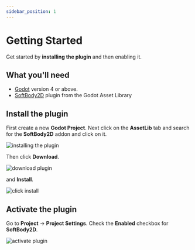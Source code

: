 ```yaml
---
sidebar_position: 1
---
```


# Getting Started

Get started by **installing the plugin** and then enabling it.

## What you'll need

- [Godot](https://godotengine.org/download/) version 4 or above.
- [SoftBody2D](https://godotengine.org/asset-library/asset/1621) plugin from the Godot Asset Library

## Install the plugin

First create a new **Godot Project**. Next click on the **AssetLib** tab and search for the **SoftBody2D** addon and click on it.

![installing the plugin](/img/intro/install-addon.png)

Then click **Download**.

![download plugin](/img/intro/download-addon.png)

and **Install**.

![click install](/img/intro/click-install.png)

## Activate the plugin

Go to **Project** -> **Project Settings**. Check the **Enabled** checkbox for **SoftBody2D**.

![activate plugin](/img/intro/activate-plugin.png)